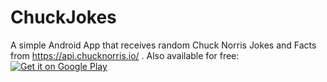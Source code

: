 # ChuckJokes

A simple Android App that receives random Chuck Norris Jokes and Facts from https://api.chucknorris.io/ .
Also available for free: <a href='https://play.google.com/store/apps/details?id=henryvogt.com.chuckjokes&utm_source=global_co&utm_medium=prtnr&utm_content=Mar2515&utm_campaign=PartBadge&pcampaignid=MKT-Other-global-all-co-prtnr-py-PartBadge-Mar2515-1'><img alt='Get it on Google Play' src='https://play.google.com/intl/en_us/badges/images/generic/en_badge_web_generic.png'/></a>